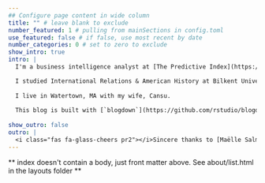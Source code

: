 ```yaml
---
## Configure page content in wide column
title: "" # leave blank to exclude
number_featured: 1 # pulling from mainSections in config.toml
use_featured: false # if false, use most recent by date
number_categories: 0 # set to zero to exclude
show_intro: true
intro: |
  I'm a business intelligence analyst at [The Predictive Index](https://www.predictiveindex.com/) and I'm working on constructing a product-led funnel for our [talent optimization suite.](https://www.predictiveindex.com/software/hiring/). My original name is `Mustafa Özen Güner` but it's hard to pronounce for many folks, so I go with `Oz Guner` which has a funny story for another day. It's pronounced *`oz-gue-naire`* rather than *`gunner`*. 

  I studied International Relations & American History at Bilkent University in Ankara, Turkey. I've been living in the U.s. since 2017 and I've recently became a naturalized citizen. I have since changed professions and took up what I've loved all along - numbers and quantitative analysis. 
  
  I live in Watertown, MA with my wife, Cansu.
  
  This blog is built with [`blogdown`](https://github.com/rstudio/blogdown) and [`Hugo`](https://gohugo.io/), and deployed using [`Netlify`](https://www.netlify.com/). My blog posts are released under a [`Creative Commons Attribution-ShareAlike 4.0 International License`](https://creativecommons.org/licenses/by-sa/4.0/).
  
show_outro: false
outro: |
  <i class="fas fa-glass-cheers pr2"></i>Sincere thanks to [Maëlle Salmon](https://masalmon.eu/) for her help naming this Hugo theme!
---
```


** index doesn't contain a body, just front matter above.
See about/list.html in the layouts folder **
